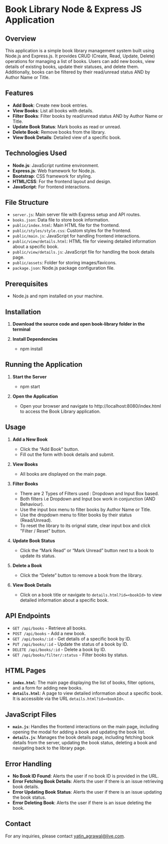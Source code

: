 # Book Library Node & Express JS Application

## Overview

This application is a simple book library management system built using Node.js and Express.js. It provides CRUD (Create, Read, Update, Delete) operations for managing a list of books. Users can add new books, view details of existing books, update their statuses, and delete them. Additionally, books can be filtered by their read/unread status AND by Author Name or Title.

## Features

- **Add Book**: Create new book entries.
- **View Books**: List all books with details.
- **Filter Books**: Filter books by read/unread status AND by Author Name or Title.
- **Update Book Status**: Mark books as read or unread.
- **Delete Book**: Remove books from the library.
- **View Book Details**: Detailed view of a specific book.

## Technologies Used

- **Node.js**: JavaScript runtime environment.
- **Express.js**: Web framework for Node.js.
- **Bootstrap**: CSS framework for styling.
- **HTML/CSS**: For the frontend layout and design.
- **JavaScript**: For frontend interactions.

## File Structure

- `server.js`: Main server file with Express setup and API routes.
- `books.json`: Data file to store book information.
- `public/index.html`: Main HTML file for the frontend.
- `public/styles/style.css`: Custom styles for the frontend.
- `public/main.js`: JavaScript for handling frontend interactions.
- `public/view/details.html`: HTML file for viewing detailed information about a specific book.
- `public/view/details.js`: JavaScript file for handling the book details page.
- `public/assets`: Folder for storing images/favicons.
- `package.json`: Node.js package configuration file.

## Prerequisites

- Node.js and npm installed on your machine.

## Installation

1. **Download the source code and open book-library folder in the terminal**

2.	**Install Dependencies**
    - npm install

## Running the Application

1. **Start the Server**
    - npm start

2.	**Open the Application**
    - Open your browser and navigate to http://localhost:8080/index.html to access the Book Library application.

## Usage

1. **Add a New Book**
   - Click the “Add Book” button.
   - Fill out the form with book details and submit.

2. **View Books**
   - All books are displayed on the main page.

3. **Filter Books**
   - There are 2 Types of Filters used : Dropdown and Input Box based.
   - Both filters i.e Dropdown and Input box work in conjunction (AND Behaviour).
   - Use the input box menu to filter books by Author Name or Title.
   - Use the dropdown menu to filter books by their status (Read/Unread).
   - To reset the library to its orignal state, clear input box and click "Filter / Reset" button.

4. **Update Book Status**
   - Click the “Mark Read” or “Mark Unread” button next to a book to update its status.

5. **Delete a Book**
   - Click the “Delete” button to remove a book from the library.

6. **View Book Details**
   - Click on a book title or navigate to `details.html?id=<bookId>` to view detailed information about a specific book.

## API Endpoints

- `GET /api/books` - Retrieve all books.
- `POST /api/books` - Add a new book.
- `GET /api/books/:id` - Get details of a specific book by ID.
- `PUT /api/books/:id` - Update the status of a book by ID.
- `DELETE /api/books/:id` - Delete a book by ID.
- `GET /api/books/filter/:status` - Filter books by status.

## HTML Pages

- **`index.html`**: The main page displaying the list of books, filter options, and a form for adding new books.
- **`details.html`**: A page to view detailed information about a specific book. It is accessible via the URL `details.html?id=<bookId>`.

## JavaScript Files

- **`main.js`**: Handles the frontend interactions on the main page, including opening the modal for adding a book and updating the book list.
- **`details.js`**: Manages the book details page, including fetching book details from the server, updating the book status, deleting a book and navigating back to the library page.

## Error Handling

- **No Book ID Found**: Alerts the user if no book ID is provided in the URL.
- **Error Fetching Book Details**: Alerts the user if there is an issue retrieving book details.
- **Error Updating Book Status**: Alerts the user if there is an issue updating the book status.
- **Error Deleting Book**: Alerts the user if there is an issue deleting the book.

## Contact

For any inquiries, please contact [yatin_agrawal@live.com](mailto:yatin_agrawal@live.com).

